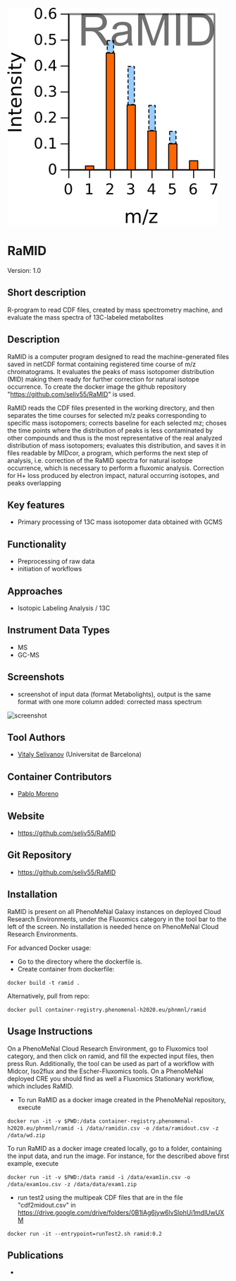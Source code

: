 ![Logo](figs/logo.png)

# RaMID
Version: 1.0

## Short description
R-program to read CDF files, created by mass spectrometry machine, and evaluate the mass spectra of 13C-labeled metabolites 

## Description

RaMID is a computer program designed to read the machine-generated files saved in netCDF format containing registered time course of m/z chromatograms. It evaluates the peaks of mass isotopomer distribution (MID) making them ready for further correction for natural isotope occurrence. To create the docker image the github repository "https://github.com/seliv55/RaMID" is used. 

RaMID reads the CDF files presented in the working directory, and then separates the time courses for selected m/z peaks corresponding to specific mass isotopomers; corrects baseline for each selected mz; choses the time points where the distribution of peaks is less contaminated by other compounds and thus is the most representative of the real analyzed distribution of mass isotopomers; evaluates this distribution, and saves it in files readable by MIDcor, a program, which performs the next step of analysis, i.e. correction of the RaMID spectra for natural isotope occurrence, which is necessary to perform a fluxomic analysis. Correction for H+ loss produced by electron impact, natural occurring isotopes, and peaks overlapping


## Key features

- Primary processing of 13C mass isotopomer data obtained with GCMS

## Functionality

- Preprocessing of raw data
- initiation of workflows

## Approaches

- Isotopic Labeling Analysis / 13C
    
## Instrument Data Types

- MS
- GC-MS

## Screenshots

- screenshot of input data (format Metabolights), output is the same format with one more column added: corrected mass spectrum

![screenshot]()

## Tool Authors

- [Vitaly Selivanov](https://github.com/seliv55) (Universitat de Barcelona)

## Container Contributors

- [Pablo Moreno](https://github.com/pcm32) 

## Website

- https://github.com/seliv55/RaMID

## Git Repository

- https://github.com/seliv55/RaMID

## Installation

RaMID is present on all PhenoMeNal Galaxy instances on deployed Cloud Research Environments, under the Fluxomics category in the tool bar to the left of the screen. No installation is needed hence on PhenoMeNal Cloud Research Environments.

For advanced Docker usage:

- Go to the directory where the dockerfile is.
- Create container from dockerfile:

```
docker build -t ramid .
```

Alternatively, pull from repo:

```
docker pull container-registry.phenomenal-h2020.eu/phnmnl/ramid
```

## Usage Instructions

On a PhenoMeNal Cloud Research Environment, go to Fluxomics tool category, and then click on ramid, and fill the expected input files, then press Run. Additionally, the tool can be used as part of a workflow with Midcor, Iso2flux and the Escher-Fluxomics tools. On a PhenoMeNal deployed CRE you should find as well a Fluxomics Stationary workflow, which includes RaMID. 

- To run RaMID as a docker image created in the PhenoMeNal repository, execute
 
```
docker run -it -v $PWD:/data container-registry.phenomenal-h2020.eu/phnmnl/ramid -i /data/ramidin.csv -o /data/ramidout.csv -z /data/wd.zip
```
To run RaMID as a docker image created locally, go to a folder, containing the input data, and run the image. For instance, for the described above first example, execute

```
docker run -it -v $PWD:/data ramid -i /data/exam1in.csv -o /data/exam1ou.csv -z /data/data/exam1.zip
```
- run test2 using the multipeak CDF files that are in the file "cdf2midout.csv" in https://drive.google.com/drive/folders/0B1lAg6jyw6lvSlphUi1mdlUwUXM
 
```
docker run -it --entrypoint=runTest2.sh ramid:0.2 
```
 
## Publications

- 
